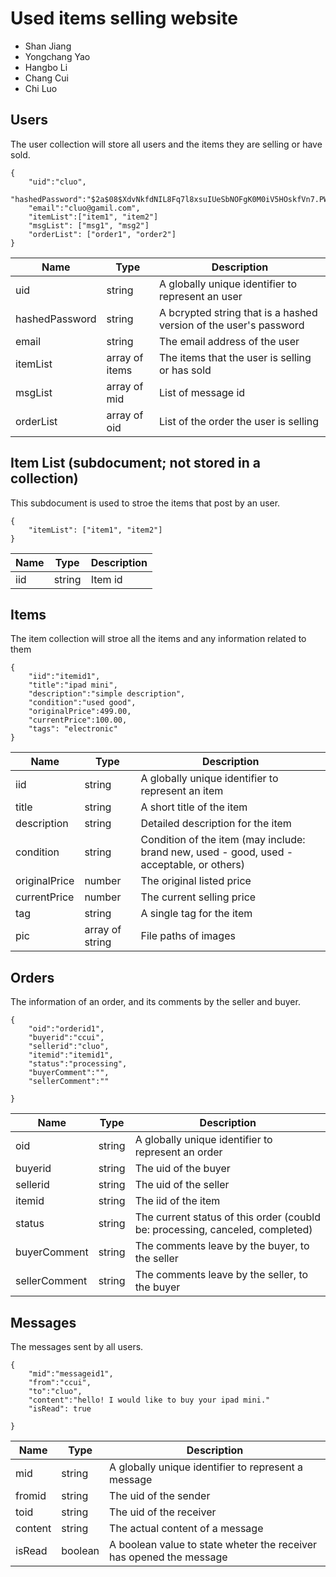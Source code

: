 # Used items selling website

* Shan Jiang
* Yongchang Yao
* Hangbo Li
* Chang Cui
* Chi Luo

## Users

The user collection will store all users and the items they are selling or have sold.

```
{
	"uid":"cluo",
	"hashedPassword":"$2a$08$XdvNkfdNIL8Fq7l8xsuIUeSbNOFgK0M0iV5HOskfVn7.PWncShU.O",
	"email":"cluo@gamil.com",
	"itemList":["item1", "item2"]
	"msgList": ["msg1", "msg2"]
	"orderList": ["order1", "order2"]
}
```

| Name | Type | Description |
|------|------|-------------|
| uid  | string | A globally unique identifier to represent an user |
| hashedPassword | string | A bcrypted string that is a hashed version of the user's password |
| email | string | The email address of the user |
| itemList | array of items | The items that the user is selling or has sold | 
| msgList | array of mid | List of message id |
| orderList | array of oid | List of the order the user is selling |

## Item List (subdocument; not stored in a collection)

This subdocument is used to stroe the items that post by an user.

```
{
	"itemList": ["item1", "item2"]
}

```

| Name | Type | Description |
|------|------|-------------|
| iid  | string | Item id |


## Items

The item collection will stroe all the items and any information related to them
```
{
	"iid":"itemid1",
	"title":"ipad mini",
	"description":"simple description",
	"condition":"used good",
	"originalPrice":499.00,
	"currentPrice":100.00,
	"tags": "electronic"
}

```

| Name | Type | Description |
|------|------|-------------|
| iid  | string | A globally unique identifier to represent an item | 
| title  | string | A short title of the item |
| description  | string | Detailed description for the item |
| condition  | string | Condition of the item (may include: brand new, used - good, used - acceptable, or others) |
| originalPrice  | number | The original listed price |
| currentPrice  | number | The current selling price |
| tag  | string | A single tag for the item |
| pic  | array of string | File paths of images |



## Orders

The information of an order, and its comments by the seller and buyer.

```
{
	"oid":"orderid1",
	"buyerid":"ccui",
	"sellerid":"cluo",
	"itemid":"itemid1",
	"status":"processing",
	"buyerComment":"",
	"sellerComment":""
	
}
```
| Name | Type | Description |
|------|------|-------------|
| oid  | string | A globally unique identifier to represent an order | 
| buyerid | string | The uid of the buyer |
| sellerid | string | The uid of the seller |
| itemid | string | The iid of the item  |
| status | string | The current status of this order (coubld be: processing, canceled, completed) | 
| buyerComment | string | The comments leave by the buyer, to the seller  | 
| sellerComment | string | The comments leave by the seller, to the buyer | 


## Messages

The messages sent by all users.

```
{
	"mid":"messageid1",
	"from":"ccui",
	"to":"cluo",
	"content":"hello! I would like to buy your ipad mini."
	"isRead": true
	
}
```
| Name | Type | Description |
|------|------|-------------|
| mid  | string | A globally unique identifier to represent a message | 
| fromid | string | The uid of the sender |
| toid | string | The uid of the receiver |
| content | string | The actual content of a message   |
| isRead | boolean | A boolean value to state wheter the receiver has opened the message  | 

